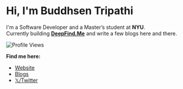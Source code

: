 # Hi, I'm Buddhsen Tripathi

I'm a Software Developer and a Master’s student at **NYU**.  
Currently building [**DeepFind.Me**](https://deepfind.me) and write a few blogs here and there.

![Profile Views](https://komarev.com/ghpvc/?username=buddhsen&color=6D5AE6&style=flat-square)

**Find me here:**  
- [Website](https://www.buddhsentripathi.com)  
- [Blogs](https://www.buddhsentripathi.com/blogs)
- [𝕏/Twitter](https://www.x.com/btr1pathi)  
